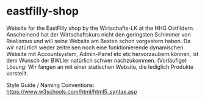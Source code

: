 # eastfilly-shop
Website for the EastFilly shop by the Wirtschafts-LK at the HHG Ostfildern.
Anscheinend hat der Wirtschaftskurs nicht den geringsten Schimmer von Realismus und will seine Website am Besten schon vorgestern haben. Da wir natürlich weder zeitreisen noch eine funktionierende dynamischen Website mit Accountsystem, Admin-Panel etc etc hervorzaubern können, ist dem Wunsch der BWLler natürlich schwer nachzukommen. (Vorläufige) Lösung: Wir fangen an mit einer statischen Website, die lediglich Produkte vorstellt.

Style Guide / Naming Conventions: https://www.w3schools.com/html/html5_syntax.asp
